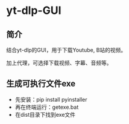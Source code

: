 # yt-dlp-GUI

## 简介

结合yt-dlp的GUI，用于下载Youtube, B站的视频。

加上代理，可选择下载视频、字幕、音频等。

## 生成可执行文件exe
 - 先安装：pip install pyinstaller
 - 再在终端运行：getexe.bat
 - 在dist目录下找到exe文件

